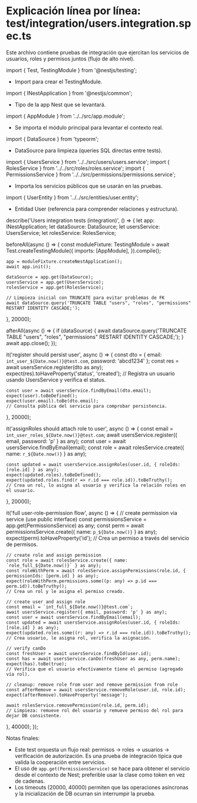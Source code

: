 # Explicación línea por línea: test/integration/users.integration.spec.ts

Este archivo contiene pruebas de integración que ejercitan los servicios de usuarios, roles y permisos juntos (flujo de alto nivel).

import { Test, TestingModule } from '@nestjs/testing';

- Import para crear el TestingModule.

import { INestApplication } from '@nestjs/common';

- Tipo de la app Nest que se levantará.

import { AppModule } from '../../src/app.module';

- Se importa el módulo principal para levantar el contexto real.

import { DataSource } from 'typeorm';

- DataSource para limpieza (queries SQL directas entre tests).

import { UsersService } from '../../src/users/users.service';
import { RolesService } from '../../src/roles/roles.service';
import { PermissionsService } from '../../src/permissions/permissions.service';

- Importa los servicios públicos que se usarán en las pruebas.

import { UserEntity } from '../../src/entities/user.entity';

- Entidad User (referencia para comprender relaciones y estructura).

describe('Users integration tests (integration)', () => {
let app: INestApplication;
let dataSource: DataSource;
let usersService: UsersService;
let rolesService: RolesService;

beforeAll(async () => {
const moduleFixture: TestingModule = await Test.createTestingModule({
imports: [AppModule],
}).compile();

    app = moduleFixture.createNestApplication();
    await app.init();

    dataSource = app.get(DataSource);
    usersService = app.get(UsersService);
    rolesService = app.get(RolesService);

    // Limpieza inicial con TRUNCATE para evitar problemas de FK
    await dataSource.query('TRUNCATE TABLE "users", "roles", "permissions" RESTART IDENTITY CASCADE;');

}, 20000);

afterAll(async () => {
if (dataSource) {
await dataSource.query('TRUNCATE TABLE "users", "roles", "permissions" RESTART IDENTITY CASCADE;');
}
await app.close();
});

it('register should persist user', async () => {
const dto = { email: `int_user_${Date.now()}@test.com`, password: 'abcd1234' };
const res = await usersService.register(dto as any);
expect(res).toHaveProperty('status', 'created');
// Registra un usuario usando UsersService y verifica el status.

    const user = await usersService.findByEmail(dto.email);
    expect(user).toBeDefined();
    expect(user.email).toBe(dto.email);
    // Consulta pública del servicio para comprobar persistencia.

}, 20000);

it('assignRoles should attach role to user', async () => {
const email = `int_user_roles_${Date.now()}@test.com`;
await usersService.register({ email, password: 'p' } as any);
const user = await usersService.findByEmail(email);
const role = await rolesService.create({ name: `r_${Date.now()}` } as any);

    const updated = await usersService.assignRoles(user.id, { roleIds: [role.id] } as any);
    expect(updated.roles).toBeDefined();
    expect(updated.roles.find(r => r.id === role.id)).toBeTruthy();
    // Crea un rol, lo asigna al usuario y verifica la relación roles en el usuario.

}, 20000);

it('full user-role-permission flow', async () => {
// create permission via service (use public interface)
const permissionsService = app.get(PermissionsService) as any;
const perm = await permissionsService.create({ name: `p_${Date.now()}` } as any);
expect(perm).toHaveProperty('id');
// Crea un permiso a través del servicio de permisos.

    // create role and assign permission
    const role = await rolesService.create({ name: `role_full_${Date.now()}` } as any);
    const roleWithPerm = await rolesService.assignPermissions(role.id, { permissionIds: [perm.id] } as any);
    expect(roleWithPerm.permissions.some((p: any) => p.id === perm.id)).toBeTruthy();
    // Crea un rol y le asigna el permiso creado.

    // create user and assign role
    const email = `int_full_${Date.now()}@test.com`;
    await usersService.register({ email, password: 'p' } as any);
    const user = await usersService.findByEmail(email);
    const updated = await usersService.assignRoles(user.id, { roleIds: [role.id] } as any);
    expect(updated.roles.some((r: any) => r.id === role.id)).toBeTruthy();
    // Crea usuario, le asigna rol, verifica la asignación.

    // verify canDo
    const freshUser = await usersService.findById(user.id);
    const has = await usersService.canDo(freshUser as any, perm.name);
    expect(has).toBe(true);
    // Verifica que el usuario efectivamente tiene el permiso (agregado vía rol).

    // cleanup: remove role from user and remove permission from role
    const afterRemove = await usersService.removeRole(user.id, role.id);
    expect(afterRemove).toHaveProperty('message');

    await rolesService.removePermission(role.id, perm.id);
    // Limpieza: remueve rol del usuario y remueve permiso del rol para dejar DB consistente.

}, 40000);
});

Notas finales:

- Este test orquesta un flujo real: permisos → roles → usuarios → verificación de autorización. Es una prueba de integración tipica que valida la cooperación entre servicios.
- El uso de `app.get(PermissionsService)` se hace para obtener el servicio desde el contexto de Nest; preferible usar la clase como token en vez de cadenas.
- Los timeouts (20000, 40000) permiten que las operaciones asíncronas y la inicialización de DB ocurran sin interrumpir la prueba.
